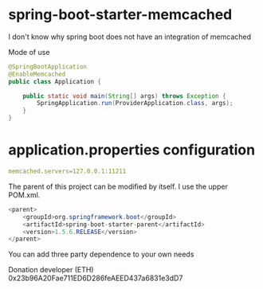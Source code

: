 # spring-boot-starter-memcached
I don't know why spring boot does not have an integration of memcached

Mode of use
```java
@SpringBootApplication
@EnableMemcached
public class Application {

	public static void main(String[] args) throws Exception {
		SpringApplication.run(ProviderApplication.class, args);
	}
}

```


# application.properties configuration

```yaml
memcached.servers=127.0.0.1:11211

```

The parent of this project can be modified by itself. I use the upper POM.xml.
```java
<parent>
	<groupId>org.springframework.boot</groupId>
	<artifactId>spring-boot-starter-parent</artifactId>
	<version>1.5.6.RELEASE</version>
</parent>
```

You can add three party dependence to your own needs


Donation developer (ETH)<br>
0x23b96A20Fae711ED6D286feAEED437a6831e3dD7